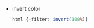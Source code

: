 <!-- Required extensions: pymdownx.betterem, pymdownx.tilde, pymdownx.emoji, pymdownx.tasklist, pymdownx.superfences -->
- invert color
  ```css
  html {-filter: invert(100%)}
  ```